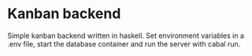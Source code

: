 # Kanban backend

Simple kanban backend written in haskell. Set environment variables in a .env file, start the database container and run the server with cabal run.
